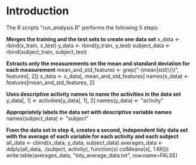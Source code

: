 # Introduction

The R scripts "run_analysis.R" performs the following 5 steps:

**Merges the training and the test sets to create one data set** 
x_data <- rbind(x_train, x_test)
y_data <- rbind(y_train, y_test)
subject_data <- rbind(subject_train, subject_test)

**Extracts only the measurements on the mean and standard deviation for each measurement**
mean_and_std_features <- grep("-(mean|std)\\(\\)", features[, 2])
x_data <- x_data[, mean_and_std_features]
names(x_data) <- features[mean_and_std_features, 2]

**Uses descriptive activity names to name the activities in the data set**
y_data[, 1] <- activities[y_data[, 1], 2]
names(y_data) <- "activity"

**Appropriately labels the data set with descriptive variable names**
names(subject_data) <- "subject"

**From the data set in step 4, creates a second, independent tidy data set with the average of each variable for each activity and each subject**
all_data <- cbind(x_data, y_data, subject_data)
averages_data <- ddply(all_data, .(subject, activity), function(x) colMeans(x[, 1:66]))
write.table(averages_data, "tidy_average_data.txt", row.name=FALSE)
